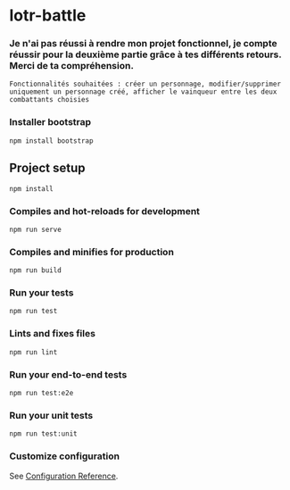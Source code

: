 # lotr-battle

### Je n'ai pas réussi à rendre mon projet fonctionnel, je compte réussir pour la deuxième partie grâce à tes différents retours. Merci de ta compréhension.
```
Fonctionnalités souhaitées : créer un personnage, modifier/supprimer uniquement un personnage créé, afficher le vainqueur entre les deux combattants choisies 
```
### Installer bootstrap
```
npm install bootstrap
```

## Project setup
```
npm install 
```

### Compiles and hot-reloads for development
```
npm run serve
```

### Compiles and minifies for production
```
npm run build
```

### Run your tests
```
npm run test
```

### Lints and fixes files
```
npm run lint
```

### Run your end-to-end tests
```
npm run test:e2e
```

### Run your unit tests
```
npm run test:unit
```



### Customize configuration
See [Configuration Reference](https://cli.vuejs.org/config/).
